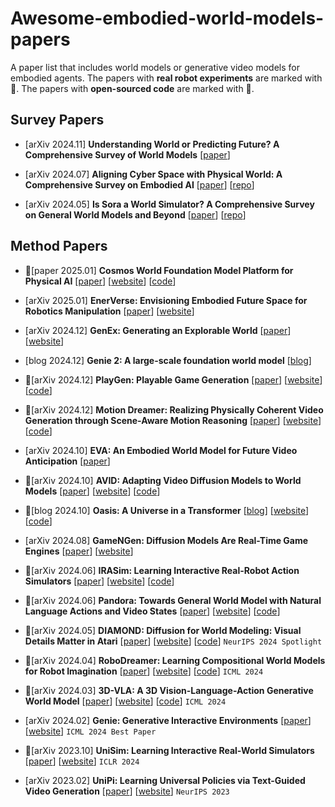 # Awesome-embodied-world-models-papers
A paper list that includes world models or generative video models for embodied agents.
The papers with **real robot experiments** are marked with 🤖. The papers with **open-sourced code** are marked with 🌟.


## Survey Papers
+ [arXiv 2024.11] **Understanding World or Predicting Future? A Comprehensive Survey of World Models** [[paper](https://arxiv.org/pdf/2411.14499)]

+ [arXiv 2024.07] **Aligning Cyber Space with Physical World: A Comprehensive Survey on Embodied AI** [[paper](https://arxiv.org/abs/2407.06886)] [[repo](https://github.com/HCPLab-SYSU/Embodied_AI_Paper_List)]

+ [arXiv 2024.05] **Is Sora a World Simulator? A Comprehensive Survey on General World Models and Beyond** [[paper](https://arxiv.org/abs/2405.03520)] [[repo](https://github.com/GigaAI-research/General-World-Models-Survey)]

## Method Papers
+ 🌟[paper 2025.01] **Cosmos World Foundation Model Platform for Physical AI** [[paper](https://d1qx31qr3h6wln.cloudfront.net/publications/NVIDIA%20Cosmos_4.pdf)] [[website](https://www.nvidia.com/en-us/ai/cosmos/)]  [[code](https://github.com/NVIDIA/Cosmos)]

+ [arXiv 2025.01] **EnerVerse: Envisioning Embodied Future Space for Robotics Manipulation** [[paper](https://arxiv.org/abs/2501.01895)] [[website](https://sites.google.com/view/enerverse)]

+ [arXiv 2024.12] **GenEx: Generating an Explorable World** [[paper](https://arxiv.org/abs/2412.09624)] [[website](https://www.genex.world/)]


+ [blog 2024.12] **Genie 2: A large-scale foundation world model** [[blog](https://deepmind.google/discover/blog/genie-2-a-large-scale-foundation-world-model/)]

+ 🌟[arXiv 2024.12] **PlayGen: Playable Game Generation** [[paper](https://arxiv.org/abs/2412.00887)] [[website](http://124.156.151.207/)] [[code](https://github.com/GreatX3/Playable-Game-Generation)]

+ 🌟[arXiv 2024.12] **Motion Dreamer: Realizing Physically Coherent Video Generation through Scene-Aware Motion Reasoning** [[paper](https://arxiv.org/abs/2412.00547)] [[website](https://envision-research.github.io/MotionDreamer/)] [[code](https://github.com/EnVision-Research/MotionDreamer)]
  
+ [arXiv 2024.10] **EVA: An Embodied World Model for Future Video Anticipation** [[paper](https://arxiv.org/abs/2410.15461)]

+ 🌟[arXiv 2024.10] **AVID: Adapting Video Diffusion Models to World Models** [[paper](https://arxiv.org/abs/2410.12822)] [[website](https://sites.google.com/view/avid-world-model-adapters/home)] [[code](https://github.com/microsoft/causica/tree/main/research_experiments/avid)] 

+ 🌟[blog 2024.10] **Oasis: A Universe in a Transformer** [[blog](https://decart.ai/articles/oasis-interactive-ai-video-game-model)] [[website](https://oasis-model.github.io/)] [[code](https://github.com/etched-ai/open-oasis)]
+ [arXiv 2024.08] **GameNGen: Diffusion Models Are Real-Time Game Engines** [[paper](https://arxiv.org/abs/2408.14837)] [[website](https://gamengen.github.io/)]
  

+ 🌟[arXiv 2024.06] **IRASim: Learning Interactive Real-Robot Action Simulators** [[paper](https://arxiv.org/abs/2406.14540)] [[website](https://gen-irasim.github.io/)] [[code](https://github.com/bytedance/IRASim)]

+ 🌟[arXiv 2024.06] **Pandora: Towards General World Model with Natural Language Actions and Video States** [[paper](https://arxiv.org/abs/2406.09455)] [[website](https://world-model.maitrix.org/)] [[code](https://github.com/maitrix-org/Pandora)]

+ 🌟[arXiv 2024.05] **DIAMOND: Diffusion for World Modeling: Visual Details Matter in Atari** [[paper](https://arxiv.org/abs/2405.12399)]  [[website](https://diamond-wm.github.io/)] [[code](https://github.com/eloialonso/diamond)] `NeurIPS 2024 Spotlight`

+ 🌟[arXiv 2024.04] **RoboDreamer: Learning Compositional World Models for Robot Imagination** [[paper](https://arxiv.org/abs/2404.12377)] [[website](https://robovideo.github.io/)] [[code](https://github.com/rainbow979/robodreamer)] `ICML 2024`

+ 🌟[arXiv 2024.03] **3D-VLA: A 3D Vision-Language-Action Generative World Model** [[paper](https://arxiv.org/abs/2403.09631)] [[website](https://vis-www.cs.umass.edu/3dvla/)] [[code](https://github.com/UMass-Foundation-Model/3D-VLA)] `ICML 2024`

+ [arXiv 2024.02] **Genie: Generative Interactive Environments** [[paper](https://arxiv.org/abs/2402.15391)] [[website](https://sites.google.com/view/genie-2024/?pli=1)] `ICML 2024 Best Paper`

+ 🤖[arXiv 2023.10] **UniSim: Learning Interactive Real-World Simulators** [[paper](https://arxiv.org/abs/2310.06114)] [[website](https://universal-simulator.github.io/unisim/)] `ICLR 2024`

+ [arXiv 2023.02] **UniPi: Learning Universal Policies via Text-Guided Video Generation** [[paper](https://arxiv.org/pdf/2302.00111)] [[website](https://universal-policy.github.io/unipi/)] `NeurIPS 2023`

